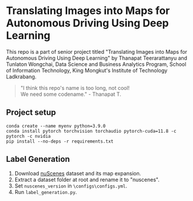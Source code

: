 # Translating Images into Maps for Autonomous Driving Using Deep Learning

This repo is a part of senior project titled "Translating Images into Maps for Autonomous Driving Using Deep Learning" by Thanapat Teerarattanyu and Tunlaton Wongchai, Data Science and Business Analytics Program, School of Information Technology, King Mongkut's Institute of Technology Ladkrabang.

> "I think this repo's name is too long, not cool!<br>
> We need some codename." - Thanapat T.


## Project setup
```
conda create --name myenv python=3.9.0
conda install pytorch torchvision torchaudio pytorch-cuda=11.8 -c pytorch -c nvidia
pip install --no-deps -r requirements.txt
```


## Label Generation
1. Download [nuScenes](https://www.nuscenes.org/nuscenes) dataset and its map expansion.
2. Extract a dataset folder at root and rename it to "nuscenes".
3. Set `nuscenes_version` in `\configs\configs.yml`.
3. Run `label_generation.py`.
